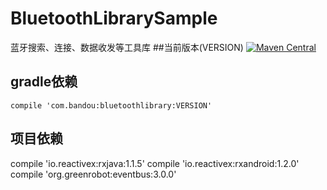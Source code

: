 # BluetoothLibrarySample
蓝牙搜索、连接、数据收发等工具库
##当前版本(VERSION)
[![Maven Central](https://img.shields.io/badge/VERSION-0.2.0-orange.svg)](https://bintray.com/gcssloop/maven/sutil/view)

## gradle依赖

	compile 'com.bandou:bluetoothlibrary:VERSION'
	
## 项目依赖

  compile 'io.reactivex:rxjava:1.1.5'
  compile 'io.reactivex:rxandroid:1.2.0'
  compile 'org.greenrobot:eventbus:3.0.0'

